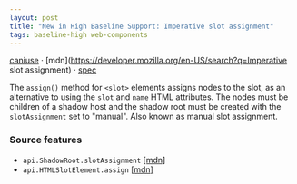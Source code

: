 ```yaml
---
layout: post
title: "New in High Baseline Support: Imperative slot assignment"
tags: baseline-high web-components
---
```


[caniuse](https://caniuse.com/?search=slot-assign) · [mdn](https://developer.mozilla.org/en-US/search?q=Imperative slot assignment) · [spec](https://html.spec.whatwg.org/multipage/scripting.html#dom-slot-assign)

The `assign()` method for `<slot>` elements assigns nodes to the slot, as an alternative to using the `slot` and `name` HTML attributes. The nodes must be children of a shadow host and the shadow root must be created with the `slotAssignment` set to "manual". Also known as manual slot assignment.

### Source features

- ``api.ShadowRoot.slotAssignment`` [[mdn]](https://developer.mozilla.org/en-US/search?q=api.ShadowRoot.slotAssignment)
- ``api.HTMLSlotElement.assign`` [[mdn]](https://developer.mozilla.org/en-US/search?q=api.HTMLSlotElement.assign)
